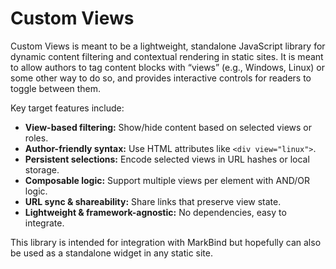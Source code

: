 # Custom Views

Custom Views is meant to be a lightweight, standalone JavaScript library for dynamic content filtering and contextual rendering in static sites. It is meant to allow authors to tag content blocks with “views” (e.g., Windows, Linux) or some other way to do so, and provides interactive controls for readers to toggle between them. 

Key target features include:
- **View-based filtering:** Show/hide content based on selected views or roles.
- **Author-friendly syntax:** Use HTML attributes like `<div view="linux">`.
- **Persistent selections:** Encode selected views in URL hashes or local storage.
- **Composable logic:** Support multiple views per element with AND/OR logic.
- **URL sync & shareability:** Share links that preserve view state.
- **Lightweight & framework-agnostic:** No dependencies, easy to integrate.

This library is intended for integration with MarkBind but hopefully can also be used as a standalone widget in any static site.
